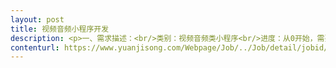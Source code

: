 ```yaml
---                
layout: post       
title: 视频音频小程序开发           
description: <p>一、需求描述：<br/>类别：视频音频类小程序<br/>进度：从0开始，需要有UI和前后端的团队整包。 <br/>功能：功能可以参照对标产品，搜索小程序：“英语趣配音”，有视频播放、音频播放、录音等功能。需要一个管理员后台。 <br/> <br/>二、人才要求：<br/>需要有视频类项目的开发经验，对语音识别的第三方接口熟悉，有小程序的开发经验。<br/> <br/>三、参考产品：<br/>小程序：英语趣配音<br/> <br/>四、合作方式：<br/>开发方式：远程开发，上海优先，可全国报名。 <br/>开发周期：30-60天<br/>费用：4w<br/>时间费用可根据需求评估。</p>     
contenturl: https://www.yuanjisong.com/Webpage/Job/../Job/detail/jobid/101483      
---                 
```

